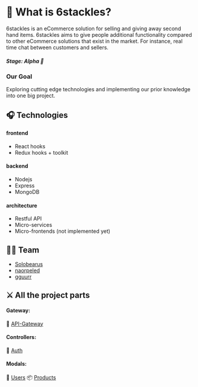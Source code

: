  # 🐙 What is 6stackles?
6stackles is an eCommerce solution for selling and giving away second hand items.
6stackles aims to give people additional functionality compared to other eCommerce solutions that exist in the market. For instance, real time chat between customers and sellers.

##### Stage: Alpha 🤖

### Our Goal
Exploring cutting edge technologies and implementing our prior knowledge into one big project.

## 🎧 Technologies
#### frontend
- React hooks
- Redux hooks + toolkit

#### backend
- Nodejs
- Express
- MongoDB

#### architecture
- Restful API
- Micro-services
- Micro-frontends (not implemented yet)

## 🐱‍💻 Team

- [Solobearus](https://github.com/solobearus "Ivan Solobear")
- [naorpeled](https://github.com/naorpeled "Naor Peled")
- [gguurr](https://github.com/gguurr "gguurr")

## ⚔ All the project parts
#### Gateway:
🚪 [API-Gateway](https://github.com/Solobearus/6stackles-gateway-api "API Gateway")

#### Controllers:
🔐 [Auth](https://github.com/Solobearus/6stackles-auth-controller "Auth controller")

#### Modals:
👥 [Users](https://github.com/Solobearus/6stackles-users "Users Microservice")
📦 [Products](https://github.com/Solobearus/6stackles-products "Users Microservice")
